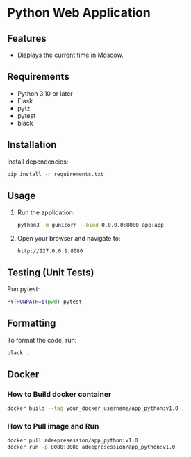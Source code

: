 # Python Web Application

## Features

- Displays the current time in Moscow.

## Requirements

- Python 3.10 or later
- Flask
- pytz
- pytest
- black

## Installation

Install dependencies:

```bash
pip install -r requirements.txt
```

## Usage

1. Run the application:

   ```bash
   python3 -m gunicorn --bind 0.0.0.0:8080 app:app
   ```

2. Open your browser and navigate to:

   ```curl
   http://127.0.0.1:8080
   ```

## Testing (Unit Tests)

Run pytest:

```bash
PYTHONPATH=$(pwd) pytest
```

## Formatting

To format the code, run:

```bash
black .
```

## Docker

### How to Build docker container

```bash
docker build --tag your_docker_username/app_python:v1.0 .
```

### How to Pull image and Run

```bash
docker pull adeepresession/app_python:v1.0
docker run -p 8080:8080 adeepresession/app_python:v1.0
```
